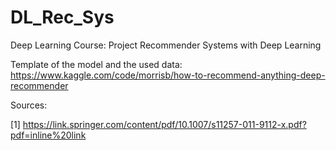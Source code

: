 # DL_Rec_Sys
Deep Learning Course: Project Recommender Systems with Deep Learning

Template of the model and the used data: https://www.kaggle.com/code/morrisb/how-to-recommend-anything-deep-recommender

Sources:

[1] https://link.springer.com/content/pdf/10.1007/s11257-011-9112-x.pdf?pdf=inline%20link
